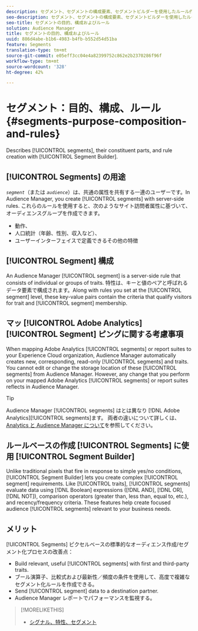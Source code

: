 ```yaml
---
description: セグメント、セグメントの構成要素、セグメントビルダーを使用したルール作成について説明します。
seo-description: セグメント、セグメントの構成要素、セグメントビルダーを使用したルール作成について説明します。
seo-title: セグメントの目的、構成およびルール
solution: Audience Manager
title: セグメントの目的、構成およびルール
uuid: 886d4abe-b1b6-4983-b4fb-b552d54d51ba
feature: Segments
translation-type: tm+mt
source-git-commit: e05eff3cc04e4a82399752c862e2b2370286f96f
workflow-type: tm+mt
source-wordcount: '328'
ht-degree: 42%

---
```



# セグメント：目的、構成、ルール {#segments-purpose-composition-and-rules}

Describes [!UICONTROL segments], their constituent parts, and rule creation with [!UICONTROL Segment Builder].

## [!UICONTROL Segments] の用途

*`segment`*（または *`audience`*）は、共通の属性を共有する一連のユーザーです。In Audience Manager, you create [!UICONTROL segments] with server-side rules. これらのルールを使用すると、次のようなサイト訪問者属性に基づいて、オーディエンスグループを作成できます。

* 動作、
* 人口統計（年齢、性別、収入など）、
* ユーザーインターフェイスで定義できるその他の特徴

## [!UICONTROL Segment] 構成

An Audience Manager [!UICONTROL segment] is a server-side rule that consists of individual or groups of traits. 特性は、キーと値のペアと呼ばれるデータ要素で構成されます。Along with rules you set at the [!UICONTROL segment] level, these key-value pairs contain the criteria that qualify visitors for trait and [!UICONTROL segment] membership.

## マッ [!UICONTROL Adobe Analytics][!UICONTROL Segment] ピングに関する考慮事項

When mapping Adobe Analytics [!UICONTROL segments] or report suites to your Experience Cloud organization, Audience Manager automatically creates new, corresponding, read-only [!UICONTROL segments] and traits. You cannot edit or change the storage location of these [!UICONTROL segments] from Audience Manager. However, any change that you perform on your mapped Adobe Analytics [!UICONTROL segments] or report suites reflects in Audience Manager.

>[!TIP]
>
>Audience Manager [!UICONTROL segments] はとは異なり [!DNL Adobe Analytics][!UICONTROL segments]ます。 両者の違いについて詳しくは、[Analytics と Audience Manager について](https://docs.adobe.com/content/help/ja-JP/analytics/integration/audience-analytics/audience-analytics-workflow/aam-analytics-segments.html)を参照してください。

## ルールベースの作成 [!UICONTROL Segments] に使用 [!UICONTROL Segment Builder]

Unlike traditional pixels that fire in response to simple yes/no conditions, [!UICONTROL Segment Builder] lets you create complex [!UICONTROL segment] requirements. Like [!UICONTROL traits], [!UICONTROL segments] evaluate data using [!DNL Boolean] expressions ([!DNL AND], [!DNL OR], [!DNL NOT]), comparison operators (greater than, less than, equal to, etc.), and recency/frequency criteria. These features help create focused audience [!UICONTROL segments] relevant to your business needs.

## メリット

[!UICONTROL Segments] ピクセルベースの標準的なオーディエンス作成/セグメント化プロセスの改善点：

* Build relevant, useful [!UICONTROL segments] with first and third-party traits.
* ブール演算子、比較式および最新性／頻度の条件を使用して、高度で複雑なセグメント化ルールを作成できる。
* Send [!UICONTROL segment] data to a destination partner.
* Audience Manager レポートでパフォーマンスを監視する。

>[!MORELIKETHIS]
>
>* [シグナル、特性、セグメント](../../reference/signal-trait-segment.md)

